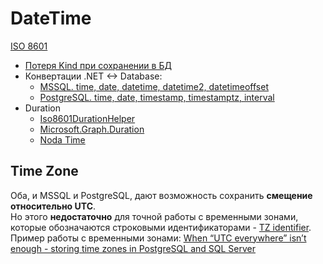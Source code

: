 # DateTime

[ISO 8601](https://en.wikipedia.org/wiki/ISO_8601)

- [Потеря Kind при сохранении в БД](./kind-set-on-reading-from-db.md)
- Конвертации .NET <-> Database:
  - [MSSQL. time, date, datetime, datetime2, datetimeoffset](mssql-time-date-datime-datime2-datetimeoffset.md)
  - [PostgreSQL. time, date, timestamp, timestamptz, interval](postgresql-time-date-timestamp-timestamptz-interval.md)
- Duration
  - [Iso8601DurationHelper](https://www.nuget.org/packages/Iso8601DurationHelper)
  - [Microsoft.Graph.Duration](https://learn.microsoft.com/en-us/dotnet/api/microsoft.graph.duration)
  - [Noda Time](https://stackoverflow.com/questions/74155954/how-can-i-parse-iso-8601s-pndtnhnmn-ns-format-in-c-net#answer-74156166)

## Time Zone

Оба, и MSSQL и PostgreSQL, дают возможность сохранить **смещение относительно UTC**.  
Но этого **недостаточно** для точной работы с временными зонами, которые обозначаются строковыми идентификаторами - [TZ identifier](https://en.wikipedia.org/wiki/List_of_tz_database_time_zones).  
Пример работы с временными зонами: [When “UTC everywhere” isn’t enough - storing time zones in PostgreSQL and SQL Server](https://www.roji.org/storing-timezones-in-the-db) 
